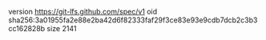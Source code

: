 version https://git-lfs.github.com/spec/v1
oid sha256:3a01955fa2e88e2ba42d6f82333faf29f3ce83e93e9cdb7dcb2c3b3cc162828b
size 2141
